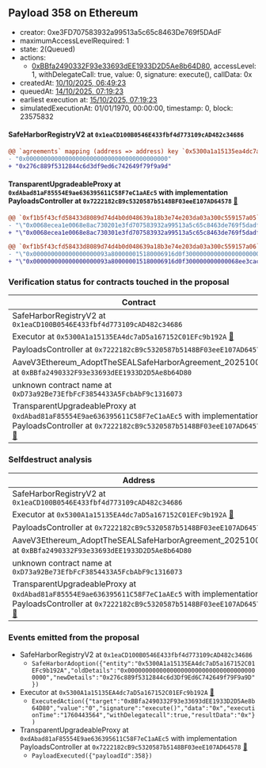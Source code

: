 ## Payload 358 on Ethereum

- creator: 0xe3FD707583932a99513a5c65c8463De769f5DAdF
- maximumAccessLevelRequired: 1
- state: 2(Queued)
- actions:
  - [0xBBfa2490332F93e33693dEE1933D2D5Ae8b64D80](https://etherscan.io/address/0xBBfa2490332F93e33693dEE1933D2D5Ae8b64D80), accessLevel: 1, withDelegateCall: true, value: 0, signature: execute(), callData: 0x
- createdAt: [10/10/2025, 06:49:23](https://etherscan.io/tx/0x7faebb534976d987e566bbbd076dd7a19e9bfb0af1793cf07fdd6b3777b618a4)
- queuedAt: [14/10/2025, 07:19:23](https://etherscan.io/tx/0x15686b4f6df7d6b3743706f77a6ba19f710e7c807ab5b366db0d32e5e3d237df)
- earliest execution at: [15/10/2025, 07:19:23](https://www.epochconverter.com/countdown?q=1760512763)
- simulatedExecutionAt: 01/01/1970, 00:00:00, timestamp: 0, block: 23575832
#### SafeHarborRegistryV2 at `0x1eaCD100B0546E433fbf4d773109cAD482c34686`

```diff
@@ `agreements` mapping (address => address) key `0x5300a1a15135ea4dc7ad5a167152c01efc9b192a` @@
- "0x0000000000000000000000000000000000000000"
+ "0x276c889f5312844c6d3df9ed6c742649f79f9a9d"

```
#### TransparentUpgradeableProxy at `0xdAbad81aF85554E9ae636395611C58F7eC1aAEc5` with implementation PayloadsController at `0x7222182cB9c5320587b5148BF03eeE107AD64578` [:ghost:](https://github.com/bgd-labs/aave-address-book  "GovernanceV3Ethereum.PAYLOADS_CONTROLLER")

```diff
@@ `0xf1b5f43cfd58433d8089d74d4b0d048639a18b3e74e203da03a300c559157a05` raw  @@
- "\"0x0068ecea1e0068e8ac730201e3fd707583932a99513a5c65c8463de769f5dadf\""
+ "\"0x0068ecea1e0068e8ac730301e3fd707583932a99513a5c65c8463de769f5dadf\""

@@ `0xf1b5f43cfd58433d8089d74d4b0d048639a18b3e74e203da03a300c559157a06` raw  @@
- "\"0x000000000000000000093a800000015180006916d0f300000000000000000000\""
+ "\"0x000000000000000000093a800000015180006916d0f300000000000068ee3cac\""

```
### Verification status for contracts touched in the proposal

| Contract | Status |
|---------|------------|
| SafeHarborRegistryV2 at `0x1eaCD100B0546E433fbf4d773109cAD482c34686` | Contract |
| Executor at `0x5300A1a15135EA4dc7aD5a167152C01EFc9b192A` [:ghost:](https://github.com/bgd-labs/aave-address-book  "AaveV2Ethereum.POOL_ADMIN") | Contract |
| PayloadsController at `0x7222182cB9c5320587b5148BF03eeE107AD64578` | Contract |
| AaveV3Ethereum_AdoptTheSEALSafeHarborAgreement_20251006 at `0xBBfa2490332F93e33693dEE1933D2D5Ae8b64D80` | Contract |
| unknown contract name at `0xD73a92Be73EfbFcF3854433A5FcbAbF9c1316073` | EOA |
| TransparentUpgradeableProxy at `0xdAbad81aF85554E9ae636395611C58F7eC1aAEc5` with implementation PayloadsController at `0x7222182cB9c5320587b5148BF03eeE107AD64578` [:ghost:](https://github.com/bgd-labs/aave-address-book  "GovernanceV3Ethereum.PAYLOADS_CONTROLLER") | Contract |

### Selfdestruct analysis

| Address | Result |
|---------|------------|
| SafeHarborRegistryV2 at `0x1eaCD100B0546E433fbf4d773109cAD482c34686` | Safe |
| Executor at `0x5300A1a15135EA4dc7aD5a167152C01EFc9b192A` [:ghost:](https://github.com/bgd-labs/aave-address-book  "AaveV2Ethereum.POOL_ADMIN") | DelegateCall |
| PayloadsController at `0x7222182cB9c5320587b5148BF03eeE107AD64578` | Safe |
| AaveV3Ethereum_AdoptTheSEALSafeHarborAgreement_20251006 at `0xBBfa2490332F93e33693dEE1933D2D5Ae8b64D80` | Safe |
| unknown contract name at `0xD73a92Be73EfbFcF3854433A5FcbAbF9c1316073` | EOA |
| TransparentUpgradeableProxy at `0xdAbad81aF85554E9ae636395611C58F7eC1aAEc5` with implementation PayloadsController at `0x7222182cB9c5320587b5148BF03eeE107AD64578` [:ghost:](https://github.com/bgd-labs/aave-address-book  "GovernanceV3Ethereum.PAYLOADS_CONTROLLER") | DelegateCall |

### Events emitted from the proposal

- SafeHarborRegistryV2 at `0x1eaCD100B0546E433fbf4d773109cAD482c34686`
  - `SafeHarborAdoption({"entity":"0x5300A1a15135EA4dc7aD5a167152C01EFc9b192A","oldDetails":"0x0000000000000000000000000000000000000000","newDetails":"0x276c889f5312844c6d3Df9Ed6C742649f79F9a9D"})`
- Executor at `0x5300A1a15135EA4dc7aD5a167152C01EFc9b192A` [:ghost:](https://github.com/bgd-labs/aave-address-book  "AaveV2Ethereum.POOL_ADMIN")
  - `ExecutedAction({"target":"0xBBfa2490332F93e33693dEE1933D2D5Ae8b64D80","value":"0","signature":"execute()","data":"0x","executionTime":"1760443564","withDelegatecall":true,"resultData":"0x"})`
- TransparentUpgradeableProxy at `0xdAbad81aF85554E9ae636395611C58F7eC1aAEc5` with implementation PayloadsController at `0x7222182cB9c5320587b5148BF03eeE107AD64578` [:ghost:](https://github.com/bgd-labs/aave-address-book  "GovernanceV3Ethereum.PAYLOADS_CONTROLLER")
  - `PayloadExecuted({"payloadId":358})`
